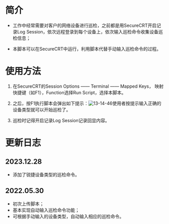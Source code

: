 ﻿# 简介

- 工作中经常需要对客户的网络设备进行巡检，之前都是用SecureCRT开启记录Log Session，依次远程登录到每个设备上，依次输入巡检命令收集设备巡检信息；

- 本脚本可以在SecureCRT中运行，利用脚本代替手动输入巡检命令的过程。

# 使用方法

1. 在SecureCRT的Session Options —— Terminal —— Mapped Keys， 映射快捷键（如F1），Function选择Run Script，选择本脚本。

2. 之后，按F1执行脚本会弹出如下提示：![13-14-46](https://github.com/icefire-ken/SecureCRT_Script/assets/26742041/0b6db060-fc07-487c-9f3e-865f17357fea)使用者按提示输入正确的设备类型就可以开始巡检了。

3. 巡检时记得开启记录Log Session记录回显内容。

# 更新日志

## 2023.12.28

- 添加了锐捷设备类型的巡检命令。

## 2022.05.30

- 初次上传脚本；
- 基本实现自动输入巡检命令功能；
- 可根据手动输入的设备类型，自动输入相应的巡检命令。
